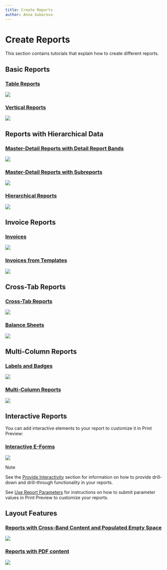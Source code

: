 ```yaml
---
title: Create Reports
author: Anna Gubareva
---
```

# Create Reports

This section contains tutorials that explain how to create different reports.

## Basic Reports

### [Table Reports](create-reports/table-reports.md)
![](../../../images/table-report-preview.png)

### [Vertical Reports](create-reports\vertical-reports.md)
![](../../../images/vertical-report-preview.png)

## Reports with Hierarchical Data

### [Master-Detail Reports with Detail Report Bands](create-reports/master-detail-reports-with-detail-report-bands.md)
![](../../../images/master-detail-with-detail-report-bands-preview.png)

### [Master-Detail Reports with Subreports](create-reports/master-detail-reports-with-subreports.md)
![](../../../images/master-detail-with-subreport-preview.png)

### [Hierarchical Reports](create-reports/hierarchical-reports.md)
![](../../../images/hierarchical-report-preview.png)

## Invoice Reports

### [Invoices](create-reports/invoices.md)
![](../../../images/manual-invoice-preview.png)

### [Invoices from Templates](create-reports/invoices-from-templates.md)
![](../../../images/template-invoice-preview.png)

## Cross-Tab Reports

### [Cross-Tab Reports](create-reports/cross-tab-reports.md)
![](../../../images/cross-tab-report-preview.png)

### [Balance Sheets](create-reports/balance-sheets.md)
![](../../../images/balance-sheet-report-preview.png)

## Multi-Column Reports

### [Labels and Badges](create-reports/labels-and-badges.md)
![](../../../images/labels-and-badges-report-preview.png)

### [Multi-Column Reports](create-reports/multi-column-reports.md)
![](../../../images/multi-column-report-preview.png)

## Interactive Reports

You can add interactive elements to your report to customize it in Print Preview:

### [Interactive E-Forms](create-reports/interactive-e-forms.md)
![](../../../images/interactive-eform-preview.png)

> [!Note]
> See the [Provide Interactivity](provide-interactivity.md) section for information on how to provide drill-down and drill-through functionality in your reports.
> 
> See [Use Report Parameters](shape-report-data/use-report-parameters.md) for instructions on how to submit parameter values in Print Preview to customize your reports.

## Layout Features

### [Reports with Cross-Band Content and Populated Empty Space](create-reports/reports-with-cross-band-content-and-populated-empty-space.md)
![](../../../images/cross-band-and-populated-empty-space-report-preview.png)

### [Reports with PDF content](create-reports/reports-with-pdf-content.md)
![](../../../images/report-with-pdf-content-preview.png)

